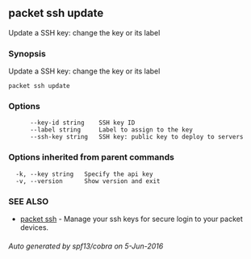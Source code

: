 ## packet ssh update

Update a SSH key: change the key or its label

### Synopsis


Update a SSH key: change the key or its label

```
packet ssh update
```

### Options

```
      --key-id string    SSH key ID
      --label string     Label to assign to the key
      --ssh-key string   SSH key: public key to deploy to servers
```

### Options inherited from parent commands

```
  -k, --key string   Specify the api key
  -v, --version      Show version and exit
```

### SEE ALSO
* [packet ssh](packet_ssh.md)	 - Manage your ssh keys for secure login to your packet devices.

###### Auto generated by spf13/cobra on 5-Jun-2016
